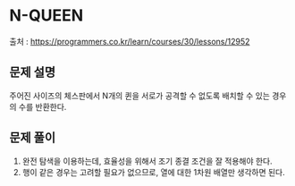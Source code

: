 # N-QUEEN
출처 : https://programmers.co.kr/learn/courses/30/lessons/12952
<br>
## 문제 설명
주어진 사이즈의 체스판에서 N개의 퀸을 서로가 공격할 수 없도록 배치할 수 있는 경우의 수를 반환한다.
<br>

## 문제 풀이
1. 완전 탐색을 이용하는데, 효율성을 위해서 조기 종결 조건을 잘 적용해야 한다.
2. 행이 같은 경우는 고려할 필요가 없으므로, 열에 대한 1차원 배열만 생각하면 된다.

